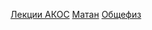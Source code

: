[Лекции АКОС](https://youtube.com/playlist?list=PL4_hYwCyhAvbPdTFj35Zg2_y30DzeOtvS&si=4aVg_UeON9OnQFRF)
[Матан](https://www.youtube.com/watch?v=opnAATHwMTA&list=PL4_hYwCyhAvb8RR_86ftJFpR3S9_44xiP&index=1)
[Общефиз](https://www.youtube.com/watch?v=6Vz1WQ4FiVU&list=PLtkGmqQ5HKX69m31ZYr-dSRkEYs5Fa1In)